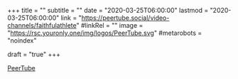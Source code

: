 +++
title = ""
subtitle = ""
date = "2020-03-25T06:00:00"
lastmod = "2020-03-25T06:00:00"
link = "https://peertube.social/video-channels/faithfulathlete"
#linkRel = ""
image = "https://rsc.youronly.one/img/logos/PeerTube.svg"
#metarobots = "noindex"

draft = "true"
+++

[PeerTube](https://peertube.social/video-channels/faithfulathlete "PeerTube")
